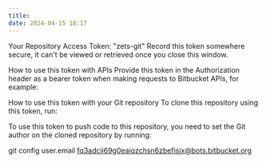 ```yaml
---
title:
date: 2024-04-15 18:17
---
```

Your Repository Access Token: "zets-git"
Record this token somewhere secure, it can't be viewed or retrieved once you close this window.

How to use this token with APIs
Provide this token in the Authorization header as a bearer token when making requests to Bitbucket APIs, for example:



How to use this token with your Git repository
To clone this repository using this token, run:



To use this token to push code to this repository, you need to set the Git author on the cloned repository by running:

git config user.email fq3adcji69g0eaiqzchsn6zbefisjx@bots.bitbucket.org


